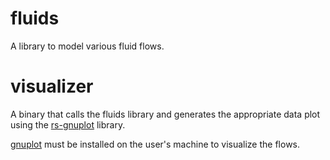 # fluids
A library to model various fluid flows.

# visualizer
A binary that calls the fluids library and generates the appropriate data plot using the [rs-gnuplot](https://siegelord.github.io/RustGnuplot/doc/gnuplot/index.html) library.

[gnuplot](http://www.gnuplot.info/) must be installed on the user's machine to visualize the flows.

